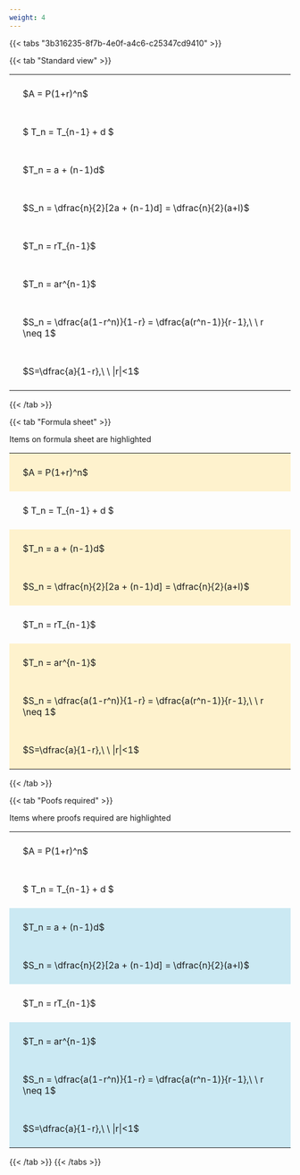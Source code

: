 ```yaml
---
weight: 4
---
```


{{< tabs "3b316235-8f7b-4e0f-a4c6-c25347cd9410" >}}

{{< tab "Standard view" >}}

<style type="text/css">
#T_0da30 th.col_heading {
  text-align: left;
  font-size: 1em;
}
#T_0da30 td {
  text-align: left;
  font-size: 1em;
  padding: 1.5em;
}
</style>
<table id="T_0da30">
  <thead>
  </thead>
  <tbody>
    <tr>
      <td id="T_0da30_row0_col0" class="data row0 col0" >$A = P(1+r)^n$</td>
    </tr>
    <tr>
      <td id="T_0da30_row1_col0" class="data row1 col0" >$ T_n = T_{n-1} + d $</td>
    </tr>
    <tr>
      <td id="T_0da30_row2_col0" class="data row2 col0" >$T_n = a + (n-1)d$</td>
    </tr>
    <tr>
      <td id="T_0da30_row3_col0" class="data row3 col0" >$S_n = \dfrac{n}{2}[2a + (n-1)d] = \dfrac{n}{2}(a+l)$</td>
    </tr>
    <tr>
      <td id="T_0da30_row4_col0" class="data row4 col0" >$T_n = rT_{n-1}$</td>
    </tr>
    <tr>
      <td id="T_0da30_row5_col0" class="data row5 col0" >$T_n = ar^{n-1}$</td>
    </tr>
    <tr>
      <td id="T_0da30_row6_col0" class="data row6 col0" >$S_n = \dfrac{a(1-r^n)}{1-r} = \dfrac{a(r^n-1)}{r-1},\ \  r \neq 1$</td>
    </tr>
    <tr>
      <td id="T_0da30_row7_col0" class="data row7 col0" >$S=\dfrac{a}{1-r},\ \ |r|<1$</td>
    </tr>
  </tbody>
</table>
{{< /tab >}}

{{< tab "Formula sheet" >}}

Items on formula sheet are highlighted 
<br>
<style type="text/css">
#T_7cd5c th.col_heading {
  text-align: left;
  font-size: 1em;
}
#T_7cd5c td {
  text-align: left;
  font-size: 1em;
  padding: 1.5em;
}
#T_7cd5c_row0_col0, #T_7cd5c_row2_col0, #T_7cd5c_row3_col0, #T_7cd5c_row5_col0, #T_7cd5c_row6_col0, #T_7cd5c_row7_col0 {
  background-color: rgba(255,194,10, 0.2);
}
#T_7cd5c_row1_col0, #T_7cd5c_row4_col0 {
  background-color: rgba(0,0,0,0);
}
</style>
<table id="T_7cd5c">
  <thead>
  </thead>
  <tbody>
    <tr>
      <td id="T_7cd5c_row0_col0" class="data row0 col0" >$A = P(1+r)^n$</td>
    </tr>
    <tr>
      <td id="T_7cd5c_row1_col0" class="data row1 col0" >$ T_n = T_{n-1} + d $</td>
    </tr>
    <tr>
      <td id="T_7cd5c_row2_col0" class="data row2 col0" >$T_n = a + (n-1)d$</td>
    </tr>
    <tr>
      <td id="T_7cd5c_row3_col0" class="data row3 col0" >$S_n = \dfrac{n}{2}[2a + (n-1)d] = \dfrac{n}{2}(a+l)$</td>
    </tr>
    <tr>
      <td id="T_7cd5c_row4_col0" class="data row4 col0" >$T_n = rT_{n-1}$</td>
    </tr>
    <tr>
      <td id="T_7cd5c_row5_col0" class="data row5 col0" >$T_n = ar^{n-1}$</td>
    </tr>
    <tr>
      <td id="T_7cd5c_row6_col0" class="data row6 col0" >$S_n = \dfrac{a(1-r^n)}{1-r} = \dfrac{a(r^n-1)}{r-1},\ \  r \neq 1$</td>
    </tr>
    <tr>
      <td id="T_7cd5c_row7_col0" class="data row7 col0" >$S=\dfrac{a}{1-r},\ \ |r|<1$</td>
    </tr>
  </tbody>
</table>
{{< /tab >}}

{{< tab "Poofs required" >}}

Items where proofs required are highlighted 
<br>
<style type="text/css">
#T_34bfc th.col_heading {
  text-align: left;
  font-size: 1em;
}
#T_34bfc td {
  text-align: left;
  font-size: 1em;
  padding: 1.5em;
}
#T_34bfc_row0_col0, #T_34bfc_row1_col0, #T_34bfc_row4_col0 {
  background-color: rgba(0,0,0,0);
}
#T_34bfc_row2_col0, #T_34bfc_row3_col0, #T_34bfc_row5_col0, #T_34bfc_row6_col0, #T_34bfc_row7_col0 {
  background-color: rgba(0,150,200, 0.2);
}
</style>
<table id="T_34bfc">
  <thead>
  </thead>
  <tbody>
    <tr>
      <td id="T_34bfc_row0_col0" class="data row0 col0" >$A = P(1+r)^n$</td>
    </tr>
    <tr>
      <td id="T_34bfc_row1_col0" class="data row1 col0" >$ T_n = T_{n-1} + d $</td>
    </tr>
    <tr>
      <td id="T_34bfc_row2_col0" class="data row2 col0" >$T_n = a + (n-1)d$</td>
    </tr>
    <tr>
      <td id="T_34bfc_row3_col0" class="data row3 col0" >$S_n = \dfrac{n}{2}[2a + (n-1)d] = \dfrac{n}{2}(a+l)$</td>
    </tr>
    <tr>
      <td id="T_34bfc_row4_col0" class="data row4 col0" >$T_n = rT_{n-1}$</td>
    </tr>
    <tr>
      <td id="T_34bfc_row5_col0" class="data row5 col0" >$T_n = ar^{n-1}$</td>
    </tr>
    <tr>
      <td id="T_34bfc_row6_col0" class="data row6 col0" >$S_n = \dfrac{a(1-r^n)}{1-r} = \dfrac{a(r^n-1)}{r-1},\ \  r \neq 1$</td>
    </tr>
    <tr>
      <td id="T_34bfc_row7_col0" class="data row7 col0" >$S=\dfrac{a}{1-r},\ \ |r|<1$</td>
    </tr>
  </tbody>
</table>
{{< /tab >}}
{{< /tabs >}}